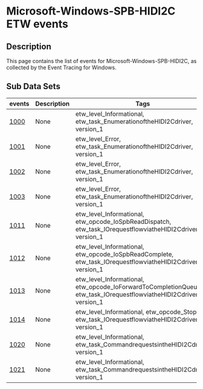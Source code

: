 # Microsoft-Windows-SPB-HIDI2C ETW events

## Description
This page contains the list of events for Microsoft-Windows-SPB-HIDI2C, as collected by the Event Tracing for Windows.

## Sub Data Sets
|events|Description|Tags|
|---|---|---|
|[1000](events/event-1000_v1.md)|None|etw_level_Informational, etw_task_EnumerationoftheHIDI2Cdriver, version_1|
|[1001](events/event-1001_v1.md)|None|etw_level_Error, etw_task_EnumerationoftheHIDI2Cdriver, version_1|
|[1002](events/event-1002_v1.md)|None|etw_level_Error, etw_task_EnumerationoftheHIDI2Cdriver, version_1|
|[1003](events/event-1003_v1.md)|None|etw_level_Error, etw_task_EnumerationoftheHIDI2Cdriver, version_1|
|[1011](events/event-1011_v1.md)|None|etw_level_Informational, etw_opcode_IoSpbReadDispatch, etw_task_IOrequestflowviatheHIDI2Cdriver, version_1|
|[1012](events/event-1012_v1.md)|None|etw_level_Informational, etw_opcode_IoSpbReadComplete, etw_task_IOrequestflowviatheHIDI2Cdriver, version_1|
|[1013](events/event-1013_v1.md)|None|etw_level_Informational, etw_opcode_IoForwardToCompletionQueue, etw_task_IOrequestflowviatheHIDI2Cdriver, version_1|
|[1014](events/event-1014_v1.md)|None|etw_level_Informational, etw_opcode_Stop, etw_task_IOrequestflowviatheHIDI2Cdriver, version_1|
|[1020](events/event-1020_v1.md)|None|etw_level_Informational, etw_task_CommandrequestsintheHIDI2Cdriver, version_1|
|[1021](events/event-1021_v1.md)|None|etw_level_Informational, etw_task_CommandrequestsintheHIDI2Cdriver, version_1|
